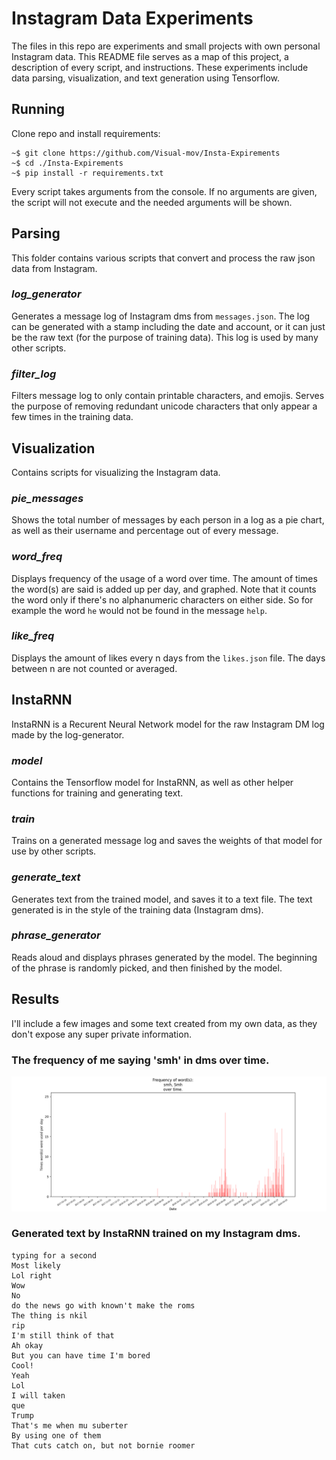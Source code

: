 # Instagram Data Experiments
The files in this repo are experiments and small projects with own personal Instagram data. This README file serves as a map of this project, a description of every script, and instructions. These experiments include data parsing, visualization, and text generation using Tensorflow.

## Running
Clone repo and install requirements:
```
~$ git clone https://github.com/Visual-mov/Insta-Expirements
~$ cd ./Insta-Expirements
~$ pip install -r requirements.txt
```

Every script takes arguments from the console. If no arguments are given, the script will not execute and the needed arguments will be shown.

## Parsing
This folder contains various scripts that convert and process the raw json data from Instagram.

### *log_generator*
Generates a message log of Instagram dms from `messages.json`. The log can be generated with a stamp including the date and account, or it can just be the raw text (for the purpose of training data). This log is used by many other scripts.

### *filter_log*
Filters message log to only contain printable characters, and emojis. Serves the purpose of removing redundant unicode characters that only appear a few times in the training data.

## Visualization
Contains scripts for visualizing the Instagram data.

### *pie_messages*
Shows the total number of messages by each person in a log as a pie chart, as well as their username and percentage out of every message.

### *word_freq*
Displays frequency of the usage of a word over time. The amount of times the word(s) are said is added up per day, and graphed. Note that it counts the word only if there's no alphanumeric characters on either side. So for example the word `he` would not be found in the message `help`.

### *like_freq*
Displays the amount of likes every n days from the `likes.json` file. The days between n are not counted or averaged.

## InstaRNN
InstaRNN is a Recurent Neural Network model for the raw Instagram DM log made by the log-generator.

### *model*
Contains the Tensorflow model for InstaRNN, as well as other helper functions for training and generating text.

### *train*
Trains on a generated message log and saves the weights of that model for use by other scripts.

### *generate_text*
Generates text from the trained model, and saves it to a text file. The text generated is in the style of the training data (Instagram dms).

### *phrase_generator*
Reads aloud and displays phrases generated by the model. The beginning of the phrase is randomly picked, and then finished by the model.

## Results
I'll include a few images and some text created from my own data, as they don't expose any super private information.

### The frequency of me saying 'smh' in dms over time.
![asdf](Smh.png)

### Generated text by InstaRNN trained on my Instagram dms.
```
typing for a second
Most likely
Lol right
Wow
No
do the news go with known't make the roms
The thing is nkil
rip
I'm still think of that
Ah okay
But you can have time I'm bored
Cool!
Yeah
Lol
I will taken
que
Trump
That's me when mu suberter
By using one of them
That cuts catch on, but not bornie roomer
```
